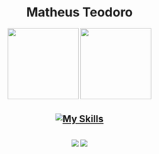 <h1 align="center">Matheus Teodoro</h1>
<div align="center">
  
  <img height="160em" src="https://github-readme-streak-stats.herokuapp.com/?user=MatheusTG&theme=tokyonight&hide_border=true"/>
  <img height="160em" src="https://github-readme-stats.vercel.app/api/top-langs/?username=MatheusTG&layout=compact&langs_count=7&theme=tokyonight&hide=html&hide_border=true"/>
  
</div>

<h2 align="center">
  
  [![My Skills](https://skillicons.dev/icons?i=javascript,typescript,python,html,css,react,django,postgres,figma,git)](https://skillicons.dev)

</div>

<h2 align="center">

  <a href="https://www.instagram.com/matheust.garcia/" target="_blank"><img src="https://img.shields.io/badge/-Instagram-%23E4405F?style=for-the-badge&logo=instagram&logoColor=white" target="_blank"></a>
  <a href = "mailto:matheusteodorogarcia0@gmail.com"><img src="https://img.shields.io/badge/-Gmail-%23333?style=for-the-badge&logo=gmail&logoColor=white" target="_blank"></a>
</h2>

